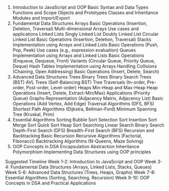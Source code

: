1. Introduction to JavaScript and OOP
Basic Syntax and Data Types
Functions and Scope
Objects and Prototypes
Classes and Inheritance
Modules and Import/Export
2. Fundamental Data Structures
Arrays
Basic Operations (Insertion, Deletion, Traversal)
Multi-dimensional Arrays
Use cases and applications
Linked Lists
Singly Linked List
Doubly Linked List
Circular Linked List
Basic Operations (Insertion, Deletion, Traversal)
Stacks
Implementation using Arrays and Linked Lists
Basic Operations (Push, Pop, Peek)
Use cases (e.g., expression evaluation)
Queues
Implementation using Arrays and Linked Lists
Basic Operations (Enqueue, Dequeue, Front)
Variants (Circular Queue, Priority Queue, Deque)
Hash Tables
Implementation using Arrays
Handling Collisions (Chaining, Open Addressing)
Basic Operations (Insert, Delete, Search)
3. Advanced Data Structures
Trees
Binary Trees
Binary Search Trees (BST)
AVL Trees (Self-Balancing BST)
Tree Traversals (In-order, Pre-order, Post-order, Level-order)
Heaps
Min-Heap and Max-Heap
Heap Operations (Insert, Delete, Extract-Min/Max)
Applications (Priority Queue)
Graphs
Representation (Adjacency Matrix, Adjacency List)
Basic Operations (Add Vertex, Add Edge)
Traversal Algorithms (DFS, BFS)
Shortest Path Algorithms (Dijkstra, Bellman-Ford)
Minimum Spanning Tree (Kruskal, Prim)
4. Essential Algorithms
Sorting
Bubble Sort
Selection Sort
Insertion Sort
Merge Sort
Quick Sort
Heap Sort
Searching
Linear Search
Binary Search
Depth-First Search (DFS)
Breadth-First Search (BFS)
Recursion and Backtracking
Basic Recursion
Recursive Algorithms (Factorial, Fibonacci)
Backtracking Algorithms (N-Queens, Maze Solving)
5. OOP Concepts in DSA
Encapsulation
Abstraction
Inheritance
Polymorphism
Implementing Data Structures using OOP principles


Suggested Timeline
Week 1-2: Introduction to JavaScript and OOP
Week 3-4: Fundamental Data Structures (Arrays, Linked Lists, Stacks, Queues)
Week 5-6: Advanced Data Structures (Trees, Heaps, Graphs)
Week 7-8: Essential Algorithms (Sorting, Searching, Recursion)
Week 9-10: OOP Concepts in DSA and Practical Applications

